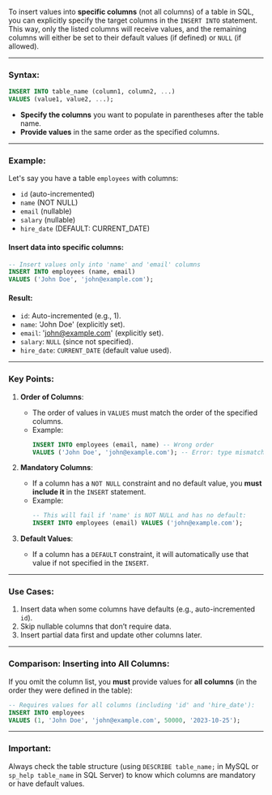 To insert values into **specific columns** (not all columns) of a table in SQL, you can explicitly specify the target columns in the `INSERT INTO` statement. This way, only the listed columns will receive values, and the remaining columns will either be set to their default values (if defined) or `NULL` (if allowed).

---

### **Syntax**:
```sql
INSERT INTO table_name (column1, column2, ...)
VALUES (value1, value2, ...);
```

- **Specify the columns** you want to populate in parentheses after the table name.
- **Provide values** in the same order as the specified columns.

---

### **Example**:
Let's say you have a table `employees` with columns:
- `id` (auto-incremented)
- `name` (NOT NULL)
- `email` (nullable)
- `salary` (nullable)
- `hire_date` (DEFAULT: CURRENT_DATE)

#### **Insert data into specific columns**:
```sql
-- Insert values only into 'name' and 'email' columns
INSERT INTO employees (name, email)
VALUES ('John Doe', 'john@example.com');
```

#### **Result**:
- `id`: Auto-incremented (e.g., 1).
- `name`: 'John Doe' (explicitly set).
- `email`: 'john@example.com' (explicitly set).
- `salary`: `NULL` (since not specified).
- `hire_date`: `CURRENT_DATE` (default value used).

---

### **Key Points**:
1. **Order of Columns**:
   - The order of values in `VALUES` must match the order of the specified columns.
   - Example:
     ```sql
     INSERT INTO employees (email, name) -- Wrong order
     VALUES ('John Doe', 'john@example.com'); -- Error: type mismatch
     ```

2. **Mandatory Columns**:
   - If a column has a `NOT NULL` constraint and no default value, you **must include it** in the `INSERT` statement.
   - Example:
     ```sql
     -- This will fail if 'name' is NOT NULL and has no default:
     INSERT INTO employees (email) VALUES ('john@example.com');
     ```

3. **Default Values**:
   - If a column has a `DEFAULT` constraint, it will automatically use that value if not specified in the `INSERT`.

---

### **Use Cases**:
1. Insert data when some columns have defaults (e.g., auto-incremented `id`).
2. Skip nullable columns that don’t require data.
3. Insert partial data first and update other columns later.

---

### **Comparison: Inserting into All Columns**:
If you omit the column list, you **must** provide values for **all columns** (in the order they were defined in the table):
```sql
-- Requires values for all columns (including 'id' and 'hire_date'):
INSERT INTO employees
VALUES (1, 'John Doe', 'john@example.com', 50000, '2023-10-25');
```

---

### **Important**:
Always check the table structure (using `DESCRIBE table_name;` in MySQL or `sp_help table_name` in SQL Server) to know which columns are mandatory or have default values.